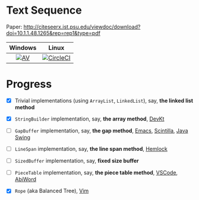# Text Sequence

Paper: http://citeseerx.ist.psu.edu/viewdoc/download?doi=10.1.1.48.1265&rep=rep1&type=pdf

Windows|Linux
:---:|:---:
[![AV][w-l]][w-i]|[![CircleCI][l-l]][l-i]

  [w-l]: https://ci.appveyor.com/api/projects/status/rfk89093smhsv5rf?svg=true
  [w-i]: https://ci.appveyor.com/project/ice1000/text-sequence
  [l-l]: https://circleci.com/gh/ice1000/text-sequence.svg?style=svg
  [l-i]: https://circleci.com/gh/ice1000/text-sequence

# Progress

+ [X] Trivial implementations (using `ArrayList`, `LinkedList`), say, **the linked list method**
+ [X] `StringBuilder` implementation, say, **the array method**, [DevKt][devkt]
+ [ ] `GapBuffer` implementation, say, **the gap method**, [Emacs][emacs], [Scintilla][scintilla], [Java Swing][swing]
+ [ ] `LineSpan` implementation, say, **the line span method**, [Hemlock][hemlock]
+ [ ] `SizedBuffer` implementation, say, **fixed size buffer**
+ [ ] `PieceTable` implementation, say, **the piece table method**, [VSCode][code], [AbiWord][abiw]
+ [X] `Rope` (aka Balanced Tree), [Vim][vim]

  [devkt]: https://github.com/ice1000/dev-kt
  [emacs]: https://www.gnu.org/software/emacs/
  [scintilla]: https://www.scintilla.org/
  [swing]: https://docs.oracle.com/javase/7/docs/api/javax/swing/text/GapContent.html
  [hemlock]: https://www.cons.org/cmucl/hemlock/
  [code]: https://code.visualstudio.com/
  [abiw]: https://www.abisource.com/
  [vim]: https://www.vim.org/
